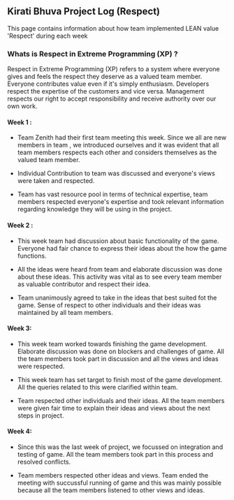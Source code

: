 ## Kirati Bhuva Project Log (Respect) 

This page contains information about how team implemented LEAN value 'Respect' during each week

### Whats is Respect in Extreme Programming (XP) ? 
Respect in Extreme Programming (XP) refers to a system where everyone gives and feels the respect they deserve as a valued team member. Everyone contributes value even if it's simply enthusiasm. Developers respect the expertise of the customers and vice versa. Management respects our right to accept responsibility and receive authority over our own work.

#### Week 1 : 
* Team Zenith had their first team meeting this week. Since we all are new members in team , we introduced ourselves and it was evident that all team members respects each other and considers themselves as the valued team member.

* Individual Contribution to team was discussed and everyone's views were taken and respected.

* Team has vast resource pool in terms of technical expertise, team members respected everyone's expertise and took relevant information regarding knowledge they will be using in the project.

#### Week 2 :
* This week team had discussion about basic functionality of the game.  Everyone had fair chance to express their ideas about the how the game functions.

* All the ideas were heard from team and elaborate discussion was done about these ideas. This activity was vital as to see every team member as valuable contributor and respect their idea.

* Team unanimously agreed to take in the ideas that best suited fot the game. Sense of respect to other individuals and their ideas was maintained by all team members.

#### Week 3:
* This week team worked towards finishing the game development. Elaborate discussion was done on blockers and challenges of game. All the team members took part in discussion and all the views and ideas were respected.

* This week team has set target to finish most of the game development. All the queries related to this were clarified within team.

* Team respected other individuals and their ideas. All the team members were given fair time to explain their ideas and views about the next steps in project.

#### Week 4:
* Since this was the last week of project, we focussed on integration and testing of game. All the team members took part in this process and resolved conflicts.

* Team members respected other ideas and views. Team ended the meeting with succussful running of game and this was mainly possible because all the team members listened to other views and ideas.






